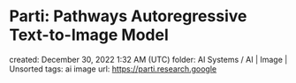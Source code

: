 # Parti: Pathways Autoregressive Text-to-Image Model

created: December 30, 2022 1:32 AM (UTC)
folder: AI Systems / AI | Image | Unsorted
tags: ai image
url: https://parti.research.google